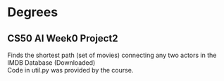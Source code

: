 # Degrees
## CS50 AI Week0 Project2
Finds the shortest path (set of movies) connecting any two actors in the IMDB Database (Downloaded)\
Code in util.py was provided by the course.

